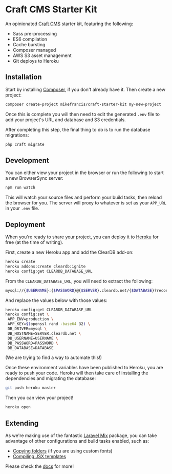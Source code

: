 # Craft CMS Starter Kit

An opinionated [Craft CMS](https://craftcms.com) starter kit, featuring the following:

* Sass pre-processing
* ES6 compilation
* Cache bursting
* Composer managed
* AWS S3 asset management
* Git deploys to Heroku

## Installation

Start by installing [Composer](https://getcomposer.org/doc/00-intro.md#installation-linux-unix-osx), if you don't 
already have it. Then create a new project:

```bash
composer create-project mikefrancis/craft-starter-kit my-new-project
```

Once this is complete you will then need to edit the generated `.env` file to add your project's URL and database and 
S3 credentials.

After completing this step, the final thing to do is to run the database migrations:

```bash
php craft migrate
```

## Development

You can either view your project in the browser or run the following to start a new BrowserSync server: 

```bash
npm run watch
```

This will watch your source files and perform your build tasks, then reload the browser for you. The server will proxy 
to whatever is set as your `APP_URL` in your `.env` file.

## Deployment

When you're ready to share your project, you can deploy it to [Heroku](https://heroku.com) for free (at the time of writing).

First, create a new Heroku app and add the ClearDB add-on:

```bash
heroku create
heroku addons:create cleardb:ignite
heroku config:get CLEARDB_DATABASE_URL
```

From the `CLEARDB_DATABASE_URL`, you will need to extract the following:

```bash
mysql://{$USERNAME}:{$PASSWORD}@{$SERVER}.cleardb.net/{$DATABASE}?reconnect=true
```

And replace the values below with those values:

```bash
heroku config:get CLEARDB_DATABASE_URL
heroku config:set \
 APP_ENV=production \
 APP_KEY=$(openssl rand -base64 32) \
 DB_DRIVER=mysql \
 DB_HOSTNAME=SERVER.cleardb.net \
 DB_USERNAME=USERNAME \
 DB_PASSWORD=PASSWORD \
 DB_DATABASE=DATABASE
```

(We are trying to find a way to automate this!)

Once these environment variables have been published to Heroku, you are ready to push your code. Heroku will then take 
care of installing the dependencies and migrating the database:

```bash
git push heroku master
```

Then you can view your project!

```bash
heroku open
```

## Extending

As we're making use of the fantastic [Laravel Mix](https://laravel.com/docs/5.5/mix) package, you can take advantage of other configurations and build 
tasks enabled, such as:

 * [Copying folders](https://laravel.com/docs/5.5/mix#copying-files-and-directories) (if you are using custom fonts)
 * [Compiling JSX templates](https://laravel.com/docs/5.5/mix#react)

Please check the [docs](https://laravel.com/docs/5.5/mix) for more!
